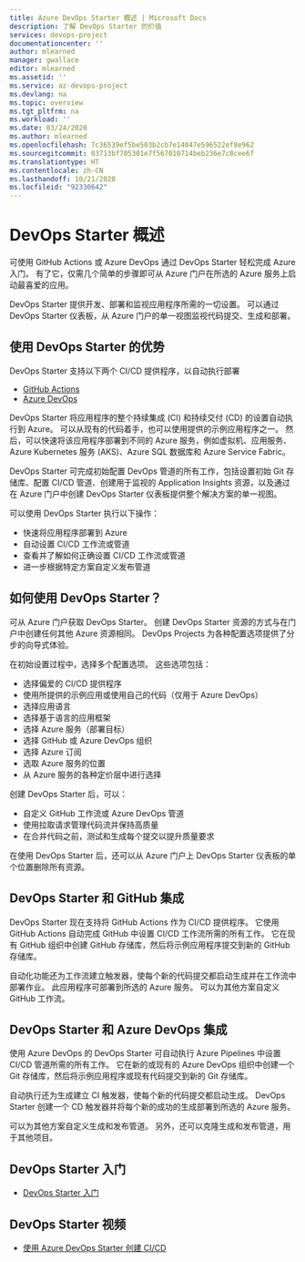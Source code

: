 ```yaml
---
title: Azure DevOps Starter 概述 | Microsoft Docs
description: 了解 DevOps Starter 的价值
services: devops-project
documentationcenter: ''
author: mlearned
manager: gwallace
editor: mlearned
ms.assetid: ''
ms.service: az-devops-project
ms.devlang: na
ms.topic: overview
ms.tgt_pltfrm: na
ms.workload: ''
ms.date: 03/24/2020
ms.author: mlearned
ms.openlocfilehash: 7c36539ef5be503b2cb7e14047e596522ef8e962
ms.sourcegitcommit: 03713bf705301e7f567010714beb236e7c8cee6f
ms.translationtype: HT
ms.contentlocale: zh-CN
ms.lasthandoff: 10/21/2020
ms.locfileid: "92330642"
---
```

# <a name="overview-of-devops-starter"></a>DevOps Starter 概述

 可使用 GitHub Actions 或 Azure DevOps 通过 DevOps Starter 轻松完成 Azure 入门。 有了它，仅需几个简单的步骤即可从 Azure 门户在所选的 Azure 服务上启动最喜爱的应用。 

 DevOps Starter 提供开发、部署和监视应用程序所需的一切设置。 可以通过 DevOps Starter 仪表板，从 Azure 门户的单一视图监视代码提交、生成和部署。

## <a name="advantages-of-using-devops-starter"></a>使用 DevOps Starter 的优势

  DevOps Starter 支持以下两个 CI/CD 提供程序，以自动执行部署
  * [GitHub Actions](https://github.com/features/actions)
  * [Azure DevOps](https://azure.microsoft.com/services/devops)

  DevOps Starter 将应用程序的整个持续集成 (CI) 和持续交付 (CD) 的设置自动执行到 Azure。  可以从现有的代码着手，也可以使用提供的示例应用程序之一。 然后，可以快速将该应用程序部署到不同的 Azure 服务，例如虚拟机、应用服务、Azure Kubernetes 服务 (AKS)、Azure SQL 数据库和 Azure Service Fabric。  

  DevOps Starter 可完成初始配置 DevOps 管道的所有工作，包括设置初始 Git 存储库、配置 CI/CD 管道、创建用于监视的 Application Insights 资源，以及通过在 Azure 门户中创建 DevOps Starter 仪表板提供整个解决方案的单一视图。

可以使用 DevOps Starter 执行以下操作：

* 快速将应用程序部署到 Azure
* 自动设置 CI/CD 工作流或管道
* 查看并了解如何正确设置 CI/CD 工作流或管道
* 进一步根据特定方案自定义发布管道

## <a name="how-to-use-devops-starter"></a>如何使用 DevOps Starter？

  可从 Azure 门户获取 DevOps Starter。 创建 DevOps Starter 资源的方式与在门户中创建任何其他 Azure 资源相同。 DevOps Projects 为各种配置选项提供了分步的向导式体验。  

在初始设置过程中，选择多个配置选项。 这些选项包括：

* 选择偏爱的 CI/CD 提供程序
* 使用所提供的示例应用或使用自己的代码（仅用于 Azure DevOps）
* 选择应用语言
* 选择基于语言的应用框架
* 选择 Azure 服务（部署目标）
* 选择 GitHub 或 Azure DevOps 组织
* 选择 Azure 订阅
* 选取 Azure 服务的位置
* 从 Azure 服务的各种定价层中进行选择

创建 DevOps Starter 后，可以：

* 自定义 GitHub 工作流或 Azure DevOps 管道
* 使用拉取请求管理代码流并保持高质量
* 在合并代码之前，测试和生成每个提交以提升质量要求

在使用 DevOps Starter 后，还可以从 Azure 门户上 DevOps Starter 仪表板的单个位置删除所有资源。

## <a name="devops-starter-and-github-integration"></a>DevOps Starter 和 GitHub 集成

DevOps Starter 现在支持将 GitHub Actions 作为 CI/CD 提供程序。 它使用 GitHub Actions 自动完成 GitHub 中设置 CI/CD 工作流所需的所有工作。 它在现有 GitHub 组织中创建 GitHub 存储库，然后将示例应用程序提交到新的 GitHub 存储库。  

自动化功能还为工作流建立触发器，使每个新的代码提交都启动生成并在工作流中部署作业。 此应用程序可部署到所选的 Azure 服务。 可以为其他方案自定义 GitHub 工作流。 

## <a name="devops-starter-and-azure-devops-integration"></a>DevOps Starter 和 Azure DevOps 集成

使用 Azure DevOps 的 DevOps Starter 可自动执行 Azure Pipelines 中设置 CI/CD 管道所需的所有工作。 它在新的或现有的 Azure DevOps 组织中创建一个 Git 存储库，然后将示例应用程序或现有代码提交到新的 Git 存储库。  

自动执行还为生成建立 CI 触发器，使每个新的代码提交都启动生成。 DevOps Starter 创建一个 CD 触发器并将每个新的成功的生成部署到所选的 Azure 服务。  

可以为其他方案自定义生成和发布管道。 另外，还可以克隆生成和发布管道，用于其他项目。

## <a name="getting-started-with-devops-starter"></a>DevOps Starter 入门

* [DevOps Starter 入门](./azure-devops-project-github.md)

##  <a name="devops-starter-videos"></a>DevOps Starter 视频

* [使用 Azure DevOps Starter 创建 CI/CD](https://www.youtube.com/watch?v=NuYDAs3kNV8)
